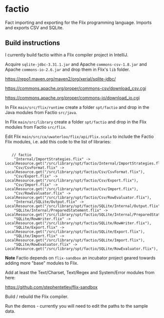 # factio

Fact importing and exporting for the Flix programming language.
Imports and exports CSV and SQLite.

## Build instructions

I currently build factio within a Flix compiler project in IntelliJ.

Acquire `sqlite-jdbc-3.31.1.jar` and Apache `commons-csv-1.8.jar`
and Apache `commons-io-2.6.jar` and drop them in Flix's `lib` folder.

https://repo1.maven.org/maven2/org/xerial/sqlite-jdbc/

https://commons.apache.org/proper/commons-csv/download_csv.cgi

https://commons.apache.org/proper/commons-io/download_io.cgi

In Flix `main/src/flix/runtime` create a folder `spt/factio` and drop in the Java
modules from Factio `src/java`.

In Flix `main/src/library` create a folder `spt/factio` and drop in the Flix
modules from Factio `src/flix`.

Edit Flix `main/src/ca/uwaterloo/flix/api/Flix.scala` to include the 
Factio Flix modules, i.e. add this code to the list of libraries:

~~~ {.Scala}

   // factio
    "Internal/ImportStrategies.flix" -> LocalResource.get("/src/library/spt/factio/Internal/ImportStrategies.flix"),
    "Csv/CsvFormat.flix" -> LocalResource.get("/src/library/spt/factio/Csv/CsvFormat.flix"),
    "Csv/Export.flix" -> LocalResource.get("/src/library/spt/factio/Csv/Export.flix"),
    "Csv/Import.flix" -> LocalResource.get("/src/library/spt/factio/Csv/Import.flix"),
    "Csv/RowEvaluator.flix" -> LocalResource.get("/src/library/spt/factio/Csv/RowEvaluator.flix"),
    "Internal/SQLite/Output.flix" -> LocalResource.get("/src/library/spt/factio/SQLite/Internal/Output.flix"),
    "SQLite/Internal/PreparedStatement.flix" -> LocalResource.get("/src/library/spt/factio/SQLite/Internal/PreparedStatement.flix"),
    "SQLite/RowWriter.flix" -> LocalResource.get("/src/library/spt/factio/SQLite/RowWriter.flix"),
    "SQLite/Export.flix" -> LocalResource.get("/src/library/spt/factio/SQLite/Export.flix"),
    "SQLite/Import.flix" -> LocalResource.get("/src/library/spt/factio/SQLite/Import.flix"),
    "SQLite/RowEvaluator.flix" -> LocalResource.get("/src/library/spt/factio/SQLite/RowEvaluator.flix"),

~~~

**Note** Factio depends on `flix-sandbox` an incubator project geared towards adding 
more "base" modules to Flix. 

Add at least the Text/Charset, Text/Regex and System/Error modules from here:

https://github.com/stephentetley/flix-sandbox

Build / rebuild the Flix compiler.

Run the demos - currently you will need to edit the paths to the sample data.
